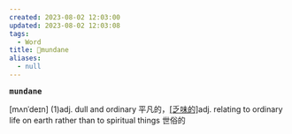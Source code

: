 ```yaml
---
created: 2023-08-02 12:03:00
updated: 2023-08-02 12:03:08
tags:
  - Word
title: 📖mundane
aliases:
  - null
---
```


<pre><strong>mundane</strong></pre>
[mʌnˈdeɪn]
(1)adj. dull and ordinary 平凡的，[[乏味的]](2)adj. relating to ordinary life on earth rather than to spiritual things 世俗的
